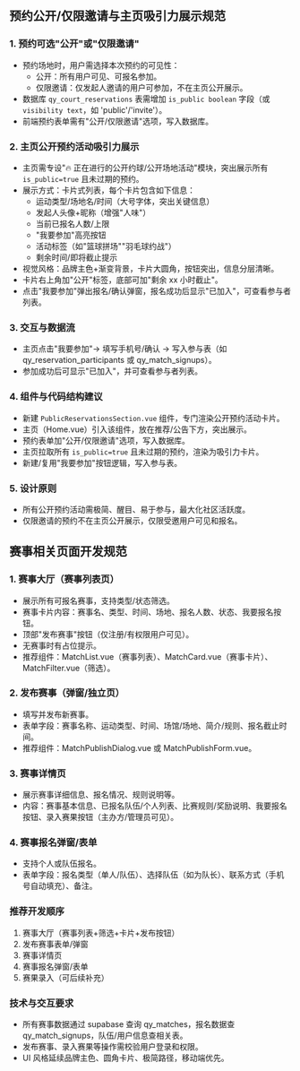 ## 预约公开/仅限邀请与主页吸引力展示规范

### 1. 预约可选"公开"或"仅限邀请"

- 预约场地时，用户需选择本次预约的可见性：
  - 公开：所有用户可见、可报名参加。
  - 仅限邀请：仅发起人邀请的用户可参加，不在主页公开展示。
- 数据库 `qy_court_reservations` 表需增加 `is_public boolean` 字段（或 `visibility text`，如 'public'/'invite'）。
- 前端预约表单需有"公开/仅限邀请"选项，写入数据库。

### 2. 主页公开预约活动吸引力展示

- 主页需专设"🔥 正在进行的公开约球/公开场地活动"模块，突出展示所有 `is_public=true` 且未过期的预约。
- 展示方式：卡片式列表，每个卡片包含如下信息：
  - 运动类型/场地名/时间（大号字体，突出关键信息）
  - 发起人头像+昵称（增强"人味"）
  - 当前已报名人数/上限
  - "我要参加"高亮按钮
  - 活动标签（如"篮球拼场""羽毛球约战"）
  - 剩余时间/即将截止提示
- 视觉风格：品牌主色+渐变背景，卡片大圆角，按钮突出，信息分层清晰。
- 卡片右上角加"公开"标签，底部可加"剩余 xx 小时截止"。
- 点击"我要参加"弹出报名/确认弹窗，报名成功后显示"已加入"，可查看参与者列表。

### 3. 交互与数据流

- 主页点击"我要参加"→ 填写手机号/确认 → 写入参与表（如 qy_reservation_participants 或 qy_match_signups）。
- 参加成功后可显示"已加入"，并可查看参与者列表。

### 4. 组件与代码结构建议

- 新建 `PublicReservationsSection.vue` 组件，专门渲染公开预约活动卡片。
- 主页（Home.vue）引入该组件，放在推荐/公告下方，突出展示。
- 预约表单加"公开/仅限邀请"选项，写入数据库。
- 主页拉取所有 `is_public=true` 且未过期的预约，渲染为吸引力卡片。
- 新建/复用"我要参加"按钮逻辑，写入参与表。

### 5. 设计原则

- 所有公开预约活动需极简、醒目、易于参与，最大化社区活跃度。
- 仅限邀请的预约不在主页公开展示，仅限受邀用户可见和报名。

## 赛事相关页面开发规范

### 1. 赛事大厅（赛事列表页）

- 展示所有可报名赛事，支持类型/状态筛选。
- 赛事卡片内容：赛事名、类型、时间、场地、报名人数、状态、我要报名按钮。
- 顶部"发布赛事"按钮（仅注册/有权限用户可见）。
- 无赛事时有占位提示。
- 推荐组件：MatchList.vue（赛事列表）、MatchCard.vue（赛事卡片）、MatchFilter.vue（筛选）。

### 2. 发布赛事（弹窗/独立页）

- 填写并发布新赛事。
- 表单字段：赛事名称、运动类型、时间、场馆/场地、简介/规则、报名截止时间。
- 推荐组件：MatchPublishDialog.vue 或 MatchPublishForm.vue。

### 3. 赛事详情页

- 展示赛事详细信息、报名情况、规则说明等。
- 内容：赛事基本信息、已报名队伍/个人列表、比赛规则/奖励说明、我要报名按钮、录入赛果按钮（主办方/管理员可见）。

### 4. 赛事报名弹窗/表单

- 支持个人或队伍报名。
- 表单字段：报名类型（单人/队伍）、选择队伍（如为队长）、联系方式（手机号自动填充）、备注。

### 推荐开发顺序

1. 赛事大厅（赛事列表+筛选+卡片+发布按钮）
2. 发布赛事表单/弹窗
3. 赛事详情页
4. 赛事报名弹窗/表单
5. 赛果录入（可后续补充）

### 技术与交互要求

- 所有赛事数据通过 supabase 查询 qy_matches，报名数据查 qy_match_signups，队伍/用户信息查相关表。
- 发布赛事、录入赛果等操作需校验用户登录和权限。
- UI 风格延续品牌主色、圆角卡片、极简路径，移动端优先。
